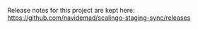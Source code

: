 Release notes for this project are kept here: https://github.com/navidemad/scalingo-staging-sync/releases
